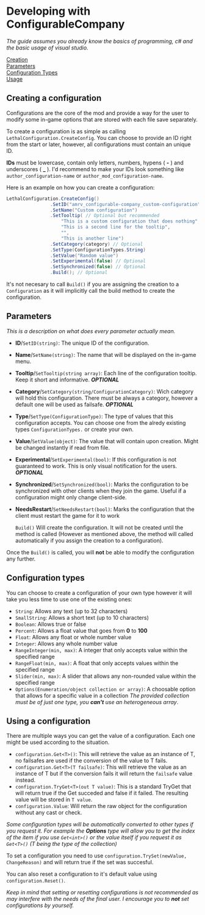 # Developing with ConfigurableCompany

_The guide assumes you already know the basics of programming, c# and the basic usage of visual studio._

[Creation](##Creating-a-configuration)  
[Parameters](##Parameters)  
[Configuration Types](##Configuration-types)  
[Usage](##Using-a-configuration)

## Creating a configuration

Configurations are the core of the mod and provide a way for the user to modify some in-game options that are stored with each file save separately.

To create a configuration is as simple as calling `LethalConfiguration.CreateConfig`. You can choose to provide an ID right from the start or later, however, all configurations must contain an unique ID.

**IDs** must be lowercase, contain only letters, numbers, hypens ( **-** ) and underscores ( **\_** ). I'd recommend to make your IDs look something like `author_configuration-name` or `author_mod_configuration-name`.

Here is an example on how you can create a configuration:

```csharp
LethalConfiguration.CreateConfig()
                .SetID("amrv_configurable-company_custom-configuration")
                .SetName("Custom configuration")
                .SetTooltip( // Optional but recommended
                    "This is a custom configuration that does nothing",
                    "This is a second line for the tooltip",
                    "",
                    "This is another line")
                .SetCategory(category) // Optional
                .SetType(ConfigurationTypes.String)
                .SetValue("Random value")
                .SetExperimental(false) // Optional
                .SetSynchronized(false) // Optional
                .Build(); // Optional
```

It's not necesary to call `Build()` if you are assigning the creation to a `Configuration` as it will implicitly call the build method to create the configuration.

## Parameters

_This is a description on what does every parameter actually mean._

-   **ID**/`SetID(string)`: The unique ID of the configuration.
-   **Name**/`SetName(string)`: The name that will be displayed on the in-game menu.
-   **Tooltip**/`SetTooltip(string array)`: Each line of the configuration tooltip. Keep it short and informative. _**OPTIONAL**_
-   **Category**/`SetCategory(string/ConfigurationCategory)`: Wich category will hold this configuration. There must be always a category, however a default one will be used as failsafe. _**OPTIONAL**_
-   **Type**/`SetType(ConfigurationType)`: The type of values that this configuration accepts. You can choose one from the alredy existing types `ConfigurationTypes.` or create your own.
-   **Value**/`SetValue(object)`: The value that will contain upon creation. Might be changed instantly if read from file.
-   **Experimental**/`SetExperimental(bool)`: If this configuration is not guaranteed to work. This is only visual notification for the users. _**OPTIONAL**_
-   **Synchronized**/`SetSynchronized(bool)`: Marks the configuration to be synchronized with other clients when they join the game. Useful if a configuration might only change client-side.
-   **NeedsRestart**/`SetNeedsRestart(bool)`: Marks the configuration that the client must restart the game for it to work

    `Build()` Will create the configuration. It will not be created until the method is called (However as mentioned above, the method will called automatically if you assign the creation to a configuration).

Once the `Build()` is called, you will **not** be able to modify the configuration any further.

## Configuration types

You can choose to create a configuration of your own type however it will take you less time to use one of the existing ones:

-   `String`: Allows any text (up to 32 characters)
-   `SmallString`: Allows a short text (up to 10 characters)
-   `Boolean`: Allows true or false
-   `Percent`: Allows a float value that goes from **0** to **100**
-   `Float`: Allows any float or whole number value
-   `Integer`: Allows any whole number value
-   `RangeInteger(min, max)`: A integer that only accepts value within the specified range
-   `RangeFloat(min, max)`: A float that only accepts values within the specified range
-   `Slider(min, max)`: A slider that allows any non-rounded value within the specified range
-   `Options(Enumeration/object collection or array)`: A choosable option that allows for a specific value in a collection _The provided collection must be of just one type, you **can't** use an heterogeneous array_.

## Using a configuration

There are multiple ways you can get the value of a configuration. Each one might be used according to the situation.

-   `configuration.Get<T>()`: This will retrieve the value as an instance of T, no failsafes are used if the conversion of the value to T fails.
-   `configuration.Get<T>(T failsafe)`: This will retrieve the value as an instance of T but if the conversion fails it will return the `failsafe` value instead.
-   `configuration.TryGet<T>(out T value)`: This is a standard TryGet that will return true if the Get succeded and false if it failed. The resulting value will be stored in `T value`.
-   `configuration.Value`: Will return the raw object for the configuration without any cast or check.

_Some configuration types will be automatically converted to other types if you request it. For example the **Options** type will allow you to get the index of the item if you use `Get<int>()` or the value itself if you request it as `Get<T>()` (T being the type of the collection)_

To set a configuration you need to use `configuration.TrySet(newValue, ChangeReason)` and will return true if the set was succesful.

You can also reset a configuration to it's default value using `configuration.Reset()`.

_Keep in mind that setting or resetting configurations is not recommended as may interfere with the needs of the final user. I encourage you to **not** set configurations by yourself._

